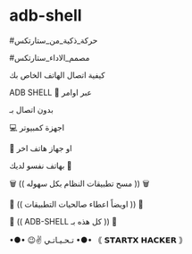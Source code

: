 # adb-shell

#حركة_ذكية_من_ستارتكس

#مصمم_الاداء_ستارتكس

كيفية اتصال الهاتف الخاص بك

ADB SHELL 📲 عبر اوامر

بدون اتصال بـ

💻 اجهزة كمبيوتر

📱 او جهاز هاتف اخر

بهاتف نفسو لديك 📲

🗑 (( مسح تطبيقات النظام بكل سهوله )) 🗑️

💊 (( اويضاً اعطاء صالحيات التطبيقات )) 💊

👾 (( ADB-SHELL كل هذه بـ )) 👾


•●• 😉✌️ تـحـيـاتـي •●•
｟ 𝗦𝗧𝗔𝗥𝗧𝗫 𝗛𝗔𝗖𝗞𝗘𝗥 ｠